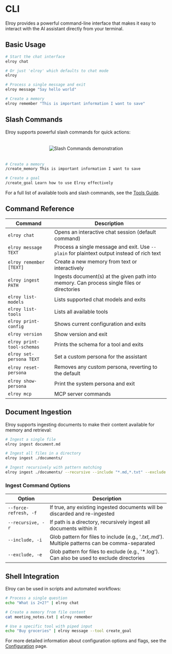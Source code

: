 # CLI

Elroy provides a powerful command-line interface that makes it easy to interact with the AI assistant directly from your terminal.

## Basic Usage

```bash
# Start the chat interface
elroy chat

# Or just 'elroy' which defaults to chat mode
elroy

# Process a single message and exit
elroy message "Say hello world"

# Create a memory
elroy remember "This is important information I want to save"
```

## Slash Commands

Elroy supports powerful slash commands for quick actions:

<div align="center">
  <img src="../images/slash_commands.gif" alt="Slash Commands demonstration" style="max-width: 100%; margin: 20px 0;">
</div>

```bash
# Create a memory
/create_memory This is important information I want to save

# Create a goal
/create_goal Learn how to use Elroy effectively

```

For a full list of available tools and slash commands, see the [Tools Guide](tools_guide.md).

## Command Reference

| Command | Description |
|---------|-------------|
| `elroy chat` | Opens an interactive chat session (default command) |
| `elroy message TEXT` | Process a single message and exit. Use `--plain` for plaintext output instead of rich text |
| `elroy remember [TEXT]` | Create a new memory from text or interactively |
| `elroy ingest PATH` | Ingests document(s) at the given path into memory. Can process single files or directories |
| `elroy list-models` | Lists supported chat models and exits |
| `elroy list-tools` | Lists all available tools |
| `elroy print-config` | Shows current configuration and exits |
| `elroy version` | Show version and exit |
| `elroy print-tool-schemas` | Prints the schema for a tool and exits |
| `elroy set-persona TEXT` | Set a custom persona for the assistant |
| `elroy reset-persona` | Removes any custom persona, reverting to the default |
| `elroy show-persona` | Print the system persona and exit |
| `elroy mcp` | MCP server commands |

## Document Ingestion

Elroy supports ingesting documents to make their content available for memory and retrieval:

```bash
# Ingest a single file
elroy ingest document.md

# Ingest all files in a directory
elroy ingest ./documents/

# Ingest recursively with pattern matching
elroy ingest ./documents/ --recursive --include "*.md,*.txt" --exclude "*.log"
```

### Ingest Command Options

| Option | Description |
|--------|-------------|
| `--force-refresh, -f` | If true, any existing ingested documents will be discarded and re-ingested |
| `--recursive, -r` | If path is a directory, recursively ingest all documents within it |
| `--include, -i` | Glob pattern for files to include (e.g., '*.txt,*.md'). Multiple patterns can be comma-separated |
| `--exclude, -e` | Glob pattern for files to exclude (e.g., '*.log'). Can also be used to exclude directories |

## Shell Integration

Elroy can be used in scripts and automated workflows:

```bash
# Process a single question
echo "What is 2+2?" | elroy chat

# Create a memory from file content
cat meeting_notes.txt | elroy remember

# Use a specific tool with piped input
echo "Buy groceries" | elroy message --tool create_goal
```

For more detailed information about configuration options and flags, see the [Configuration](configuration.md) page.
